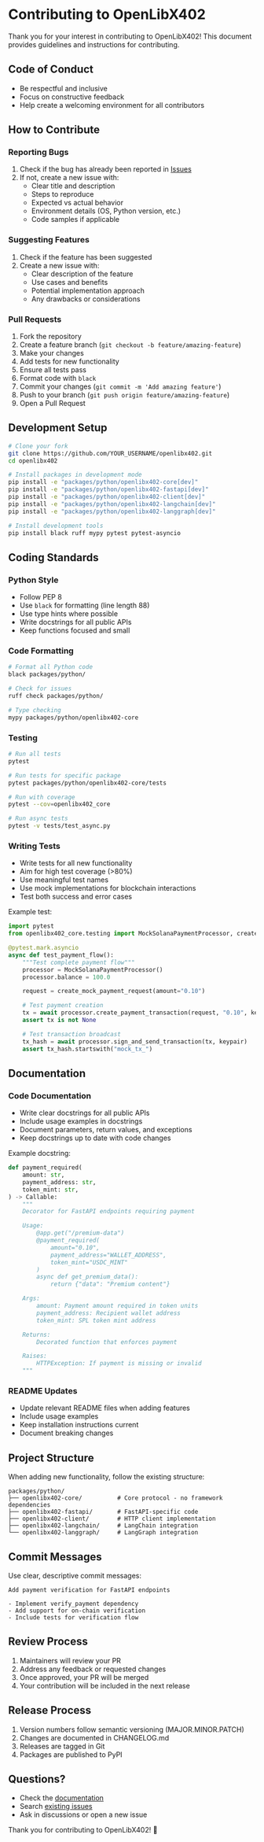 # Contributing to OpenLibX402

Thank you for your interest in contributing to OpenLibX402! This document provides guidelines and instructions for contributing.

## Code of Conduct

- Be respectful and inclusive
- Focus on constructive feedback
- Help create a welcoming environment for all contributors

## How to Contribute

### Reporting Bugs

1. Check if the bug has already been reported in [Issues](https://github.com/openlibx402/openlibx402/issues)
2. If not, create a new issue with:
   - Clear title and description
   - Steps to reproduce
   - Expected vs actual behavior
   - Environment details (OS, Python version, etc.)
   - Code samples if applicable

### Suggesting Features

1. Check if the feature has been suggested
2. Create a new issue with:
   - Clear description of the feature
   - Use cases and benefits
   - Potential implementation approach
   - Any drawbacks or considerations

### Pull Requests

1. Fork the repository
2. Create a feature branch (`git checkout -b feature/amazing-feature`)
3. Make your changes
4. Add tests for new functionality
5. Ensure all tests pass
6. Format code with `black`
7. Commit your changes (`git commit -m 'Add amazing feature'`)
8. Push to your branch (`git push origin feature/amazing-feature`)
9. Open a Pull Request

## Development Setup

```bash
# Clone your fork
git clone https://github.com/YOUR_USERNAME/openlibx402.git
cd openlibx402

# Install packages in development mode
pip install -e "packages/python/openlibx402-core[dev]"
pip install -e "packages/python/openlibx402-fastapi[dev]"
pip install -e "packages/python/openlibx402-client[dev]"
pip install -e "packages/python/openlibx402-langchain[dev]"
pip install -e "packages/python/openlibx402-langgraph[dev]"

# Install development tools
pip install black ruff mypy pytest pytest-asyncio
```

## Coding Standards

### Python Style

- Follow PEP 8
- Use `black` for formatting (line length 88)
- Use type hints where possible
- Write docstrings for all public APIs
- Keep functions focused and small

### Code Formatting

```bash
# Format all Python code
black packages/python/

# Check for issues
ruff check packages/python/

# Type checking
mypy packages/python/openlibx402-core
```

### Testing

```bash
# Run all tests
pytest

# Run tests for specific package
pytest packages/python/openlibx402-core/tests

# Run with coverage
pytest --cov=openlibx402_core

# Run async tests
pytest -v tests/test_async.py
```

### Writing Tests

- Write tests for all new functionality
- Aim for high test coverage (>80%)
- Use meaningful test names
- Use mock implementations for blockchain interactions
- Test both success and error cases

Example test:

```python
import pytest
from openlibx402_core.testing import MockSolanaPaymentProcessor, create_mock_payment_request

@pytest.mark.asyncio
async def test_payment_flow():
    """Test complete payment flow"""
    processor = MockSolanaPaymentProcessor()
    processor.balance = 100.0

    request = create_mock_payment_request(amount="0.10")

    # Test payment creation
    tx = await processor.create_payment_transaction(request, "0.10", keypair)
    assert tx is not None

    # Test transaction broadcast
    tx_hash = await processor.sign_and_send_transaction(tx, keypair)
    assert tx_hash.startswith("mock_tx_")
```

## Documentation

### Code Documentation

- Write clear docstrings for all public APIs
- Include usage examples in docstrings
- Document parameters, return values, and exceptions
- Keep docstrings up to date with code changes

Example docstring:

```python
def payment_required(
    amount: str,
    payment_address: str,
    token_mint: str,
) -> Callable:
    """
    Decorator for FastAPI endpoints requiring payment

    Usage:
        @app.get("/premium-data")
        @payment_required(
            amount="0.10",
            payment_address="WALLET_ADDRESS",
            token_mint="USDC_MINT"
        )
        async def get_premium_data():
            return {"data": "Premium content"}

    Args:
        amount: Payment amount required in token units
        payment_address: Recipient wallet address
        token_mint: SPL token mint address

    Returns:
        Decorated function that enforces payment

    Raises:
        HTTPException: If payment is missing or invalid
    """
```

### README Updates

- Update relevant README files when adding features
- Include usage examples
- Keep installation instructions current
- Document breaking changes

## Project Structure

When adding new functionality, follow the existing structure:

```
packages/python/
├── openlibx402-core/          # Core protocol - no framework dependencies
├── openlibx402-fastapi/       # FastAPI-specific code
├── openlibx402-client/        # HTTP client implementation
├── openlibx402-langchain/     # LangChain integration
└── openlibx402-langgraph/     # LangGraph integration
```

## Commit Messages

Use clear, descriptive commit messages:

```
Add payment verification for FastAPI endpoints

- Implement verify_payment dependency
- Add support for on-chain verification
- Include tests for verification flow
```

## Review Process

1. Maintainers will review your PR
2. Address any feedback or requested changes
3. Once approved, your PR will be merged
4. Your contribution will be included in the next release

## Release Process

1. Version numbers follow semantic versioning (MAJOR.MINOR.PATCH)
2. Changes are documented in CHANGELOG.md
3. Releases are tagged in Git
4. Packages are published to PyPI

## Questions?

- Check the [documentation](docs/)
- Search [existing issues](https://github.com/openlibx402/openlibx402/issues)
- Ask in discussions or open a new issue

Thank you for contributing to OpenLibX402! 🚀
